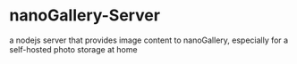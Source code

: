 # nanoGallery-Server
a nodejs server that provides image content to nanoGallery, especially for a self-hosted photo storage at home
